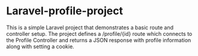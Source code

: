 # Laravel-profile-project
This is a simple Laravel project that demonstrates a basic route and controller setup. The project defines a /profile/{id} route which connects to the Profile Controller and returns a JSON response with profile information along with setting a cookie.
